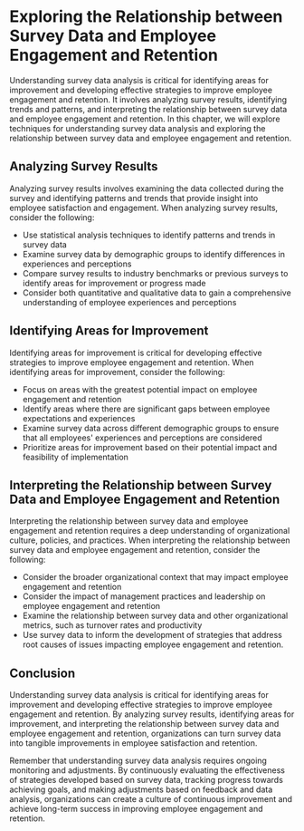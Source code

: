 # Exploring the Relationship between Survey Data and Employee Engagement and Retention

Understanding survey data analysis is critical for identifying areas for improvement and developing effective strategies to improve employee engagement and retention. It involves analyzing survey results, identifying trends and patterns, and interpreting the relationship between survey data and employee engagement and retention. In this chapter, we will explore techniques for understanding survey data analysis and exploring the relationship between survey data and employee engagement and retention.

Analyzing Survey Results
------------------------

Analyzing survey results involves examining the data collected during the survey and identifying patterns and trends that provide insight into employee satisfaction and engagement. When analyzing survey results, consider the following:

* Use statistical analysis techniques to identify patterns and trends in survey data
* Examine survey data by demographic groups to identify differences in experiences and perceptions
* Compare survey results to industry benchmarks or previous surveys to identify areas for improvement or progress made
* Consider both quantitative and qualitative data to gain a comprehensive understanding of employee experiences and perceptions

Identifying Areas for Improvement
---------------------------------

Identifying areas for improvement is critical for developing effective strategies to improve employee engagement and retention. When identifying areas for improvement, consider the following:

* Focus on areas with the greatest potential impact on employee engagement and retention
* Identify areas where there are significant gaps between employee expectations and experiences
* Examine survey data across different demographic groups to ensure that all employees' experiences and perceptions are considered
* Prioritize areas for improvement based on their potential impact and feasibility of implementation

Interpreting the Relationship between Survey Data and Employee Engagement and Retention
---------------------------------------------------------------------------------------

Interpreting the relationship between survey data and employee engagement and retention requires a deep understanding of organizational culture, policies, and practices. When interpreting the relationship between survey data and employee engagement and retention, consider the following:

* Consider the broader organizational context that may impact employee engagement and retention
* Consider the impact of management practices and leadership on employee engagement and retention
* Examine the relationship between survey data and other organizational metrics, such as turnover rates and productivity
* Use survey data to inform the development of strategies that address root causes of issues impacting employee engagement and retention.

Conclusion
----------

Understanding survey data analysis is critical for identifying areas for improvement and developing effective strategies to improve employee engagement and retention. By analyzing survey results, identifying areas for improvement, and interpreting the relationship between survey data and employee engagement and retention, organizations can turn survey data into tangible improvements in employee satisfaction and retention.

Remember that understanding survey data analysis requires ongoing monitoring and adjustments. By continuously evaluating the effectiveness of strategies developed based on survey data, tracking progress towards achieving goals, and making adjustments based on feedback and data analysis, organizations can create a culture of continuous improvement and achieve long-term success in improving employee engagement and retention.
